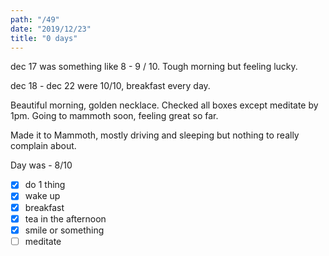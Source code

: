 ```yaml
---
path: "/49"
date: "2019/12/23"
title: "0 days"
---
```


dec 17 was something like 8 - 9 / 10. Tough morning but feeling lucky.

dec 18 - dec 22 were 10/10, breakfast every day.

Beautiful morning, golden necklace. Checked all boxes except meditate by 1pm. Going to mammoth soon, feeling great so far.

Made it to Mammoth, mostly driving and sleeping but nothing to really complain about.

Day was - 8/10

- [x] do 1 thing
- [x] wake up
- [x] breakfast
- [x] tea in the afternoon
- [x] smile or something
- [ ] meditate

